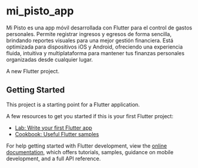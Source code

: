 # mi_pisto_app

Mi Pisto es una app móvil desarrollada con Flutter para el control de gastos personales. Permite registrar ingresos y egresos de forma sencilla, brindando reportes visuales para una mejor gestión financiera. Está optimizada para dispositivos iOS y Android, ofreciendo una experiencia fluida, intuitiva y multiplataforma para mantener tus finanzas personales organizadas desde cualquier lugar.

A new Flutter project.

## Getting Started

This project is a starting point for a Flutter application.

A few resources to get you started if this is your first Flutter project:

- [Lab: Write your first Flutter app](https://docs.flutter.dev/get-started/codelab)
- [Cookbook: Useful Flutter samples](https://docs.flutter.dev/cookbook)

For help getting started with Flutter development, view the
[online documentation](https://docs.flutter.dev/), which offers tutorials,
samples, guidance on mobile development, and a full API reference.
